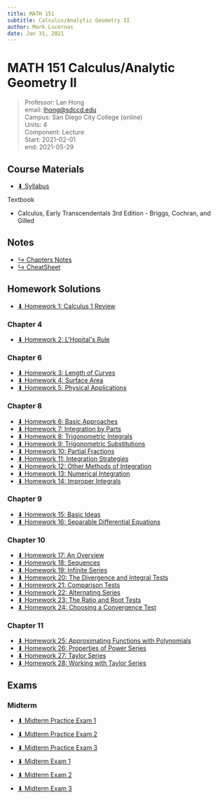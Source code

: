 ```yaml
---
title: MATH 151
subtitle: Calculus/Analytic Geometry II
author: Mark Lucernas
date: Jan 31, 2021
---
```



# MATH 151 Calculus/Analytic Geometry II
> Professor: Lan Hong<br>
> email: lhong@sdccd.edu<br>
> Campus: San Diego City College (online)<br>
> Units: 4<br>
> Component: Lecture<br>
> Start: 2021-02-01<br>
> end: 2021-05-29<br>


## Course Materials

- [⬇ Syllabus](file:../../../files/winter-2021/MATH-151/syllabus.pdf)

Textbook

- Calculus, Early Transcendentals 3rd Edition - Briggs, Cochran, and Gilled

## Notes

- [↪ Chapters Notes](notes/index)
- [↪ CheatSheet](notes/cheatsheet)

## Homework Solutions

- [⬇ Homework 1: Calculus 1 Review](file:../../../files/winter-2021/MATH-151/homeworks/homework1.pdf)

### Chapter 4

- [⬇ Homework 2: L'Hopital's Rule](file:../../../files/winter-2021/MATH-151/homeworks/homework2.pdf)

### Chapter 6

- [⬇ Homework 3: Length of Curves](file:../../../files/winter-2021/MATH-151/homeworks/homework3.pdf)
- [⬇ Homework 4: Surface Area](file:../../../files/winter-2021/MATH-151/homeworks/homework4.pdf)
- [⬇ Homework 5: Physical Applications](file:../../../files/winter-2021/MATH-151/homeworks/homework5.pdf)

### Chapter 8

- [⬇ Homework 6: Basic Approaches](file:../../../files/winter-2021/MATH-151/homeworks/homework6.pdf)
- [⬇ Homework 7: Integration by Parts](file:../../../files/winter-2021/MATH-151/homeworks/homework7.pdf)
- [⬇ Homework 8: Trigonometric Integrals](file:../../../files/winter-2021/MATH-151/homeworks/homework8.pdf)
- [⬇ Homework 9: Trigonometric Substitutions](file:../../../files/winter-2021/MATH-151/homeworks/homework9.pdf)
- [⬇ Homework 10: Partial Fractions](file:../../../files/winter-2021/MATH-151/homeworks/homework10.pdf)
- [⬇ Homework 11: Integration Strategies](file:../../../files/winter-2021/MATH-151/homeworks/homework11.pdf)
- [⬇ Homework 12: Other Methods of Integration](file:../../../files/winter-2021/MATH-151/homeworks/homework12.pdf)
- [⬇ Homework 13: Numerical Integration](file:../../../files/winter-2021/MATH-151/homeworks/homework13.pdf)
- [⬇ Homework 14: Improper Integrals](file:../../../files/winter-2021/MATH-151/homeworks/homework14.pdf)

### Chapter 9

- [⬇ Homework 15: Basic Ideas](file:../../../files/winter-2021/MATH-151/homeworks/homework15.pdf)
- [⬇ Homework 16: Separable Differential Equations](file:../../../files/winter-2021/MATH-151/homeworks/homework16.pdf)

### Chapter 10

- [⬇ Homework 17: An Overview](file:../../../files/winter-2021/MATH-151/homeworks/homework17.pdf)
- [⬇ Homework 18: Sequences](file:../../../files/winter-2021/MATH-151/homeworks/homework18.pdf)
- [⬇ Homework 19: Infinite Series](file:../../../files/winter-2021/MATH-151/homeworks/homework19.pdf)
- [⬇ Homework 20: The Divergence and Integral Tests](file:../../../files/winter-2021/MATH-151/homeworks/homework20.pdf)
- [⬇ Homework 21: Comparison Tests](file:../../../files/winter-2021/MATH-151/homeworks/homework21.pdf)
- [⬇ Homework 22: Alternating Series](file:../../../files/winter-2021/MATH-151/homeworks/homework22.pdf)
- [⬇ Homework 23: The Ratio and Root Tests](file:../../../files/winter-2021/MATH-151/homeworks/homework23.pdf)
- [⬇ Homework 24: Choosing a Convergence Test](file:../../../files/winter-2021/MATH-151/homeworks/homework24.pdf)

### Chapter 11

- [⬇ Homework 25: Approximating Functions with Polynomials](file:../../../files/winter-2021/MATH-151/homeworks/homework25.pdf)
- [⬇ Homework 26: Properties of Power Series](file:../../../files/winter-2021/MATH-151/homeworks/homework26.pdf)
- [⬇ Homework 27: Taylor Series](file:../../../files/winter-2021/MATH-151/homeworks/homework27.pdf)
- [⬇ Homework 28: Working with Taylor Series](file:../../../files/winter-2021/MATH-151/homeworks/homework28.pdf)

## Exams

### Midterm

- [⬇ Midterm Practice Exam 1](file:../../../files/winter-2021/MATH-151/exams/midterm_exam-1_practice.pdf)
- [⬇ Midterm Practice Exam 2](file:../../../files/winter-2021/MATH-151/exams/midterm_exam-2_practice.pdf)
- [⬇ Midterm Practice Exam 3](file:../../../files/winter-2021/MATH-151/exams/midterm_exam-3_practice.pdf)

- [⬇ Midterm Exam 1](file:../../../files/winter-2021/MATH-151/exams/midterm_exam-1.pdf)
- [⬇ Midterm Exam 2](file:../../../files/winter-2021/MATH-151/exams/midterm_exam-2.pdf)
- [⬇ Midterm Exam 3](file:../../../files/winter-2021/MATH-151/exams/midterm_exam-3.pdf)

